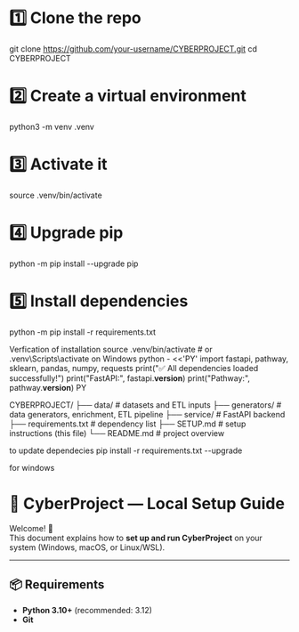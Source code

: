 # 1️⃣ Clone the repo
git clone https://github.com/your-username/CYBERPROJECT.git
cd CYBERPROJECT

# 2️⃣ Create a virtual environment
python3 -m venv .venv

# 3️⃣ Activate it
source .venv/bin/activate

# 4️⃣ Upgrade pip
python -m pip install --upgrade pip

# 5️⃣ Install dependencies
python -m pip install -r requirements.txt

Verfication of installation 
source .venv/bin/activate  # or .venv\Scripts\activate on Windows
python - <<'PY'
import fastapi, pathway, sklearn, pandas, numpy, requests
print("✅ All dependencies loaded successfully!")
print("FastAPI:", fastapi.__version__)
print("Pathway:", pathway.__version__)
PY


CYBERPROJECT/
├── data/               # datasets and ETL inputs
├── generators/         # data generators, enrichment, ETL pipeline
├── service/           # FastAPI backend
├── requirements.txt    # dependency list
├── SETUP.md            # setup instructions (this file)
└── README.md           # project overview

to update dependecies 
pip install -r requirements.txt --upgrade


for windows 
# 🧠 CyberProject — Local Setup Guide

Welcome! 👋  
This document explains how to **set up and run CyberProject** on your system (Windows, macOS, or Linux/WSL).

---

## 📦 Requirements

- **Python 3.10+** (recommended: 3.12)
- **Git**
